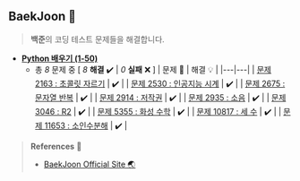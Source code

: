 ## BaekJoon 🎲

> **백준**의 코딩 테스트 문제들을 해결합니다.

+ [**Python 배우기 (1-50)**](https://github.com/DevJaepaL/Algorithms/tree/main/BaekJoon/src/PythonSeries1)
  + 총 *8* 문제 중 [ *8* **해결**  ✔️ | *0* **실패** ❌ ]
    | 문제 📜 | 해결 💡 |
    |---|---|
    | [문제 2163 : 초콜릿 자르기](https://github.com/DevJaepaL/Algorithms/blob/main/BaekJoon/src/PythonSeries1/Solution_2163.java) | ✔️  |
    | [문제 2530 : 인공지능 시계](https://github.com/DevJaepaL/Algorithms/blob/main/BaekJoon/src/PythonSeries1/Solution_2530.java) | ✔️  |
    | [문제 2675 : 문자열 반복](https://github.com/DevJaepaL/Algorithms/blob/main/BaekJoon/src/PythonSeries1/Solution_2675.java) | ✔️  |
    | [문제 2914 : 저작권](https://github.com/DevJaepaL/Algorithms/blob/main/BaekJoon/src/PythonSeries1/Solution_2914.java) | ✔️  |
    | [문제 2935 : 소음](https://github.com/DevJaepaL/Algorithms/blob/main/BaekJoon/src/PythonSeries1/Solution_2935.java) | ✔️  |
    | [문제 3046 : R2](https://github.com/DevJaepaL/Algorithms/blob/main/BaekJoon/src/PythonSeries1/Solution_3046.java) | ✔️  |
    | [문제 5355 : 화성 수학](https://github.com/DevJaepaL/Algorithms/blob/main/BaekJoon/src/PythonSeries1/Solution_5355.java) | ✔️  |
    | [문제 10817 : 세 수](https://github.com/DevJaepaL/Algorithms/blob/main/BaekJoon/src/PythonSeries1/Solution_10817.java) | ✔️  |
    | [문제 11653 : 소인수분해](https://github.com/DevJaepaL/Algorithms/blob/main/BaekJoon/src/PythonSeries1/Solution_11653.java) | ✔️  |
    

> **References** 🤝
> + <a href="https://www.acmicpc.net/">BaekJoon Official Site 🌏</a>